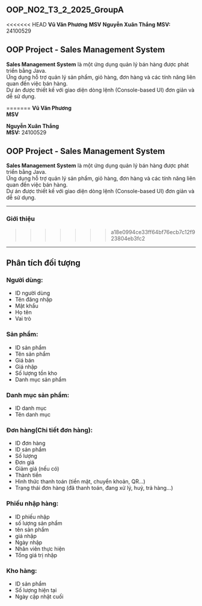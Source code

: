 ## OOP_NO2_T3_2_2025_GroupA
<<<<<<< HEAD
**Vũ Văn Phương**
**MSV**
**Nguyễn Xuân Thắng** 
**MSV:** 24100529

## OOP Project - Sales Management System
**Sales Management System** là một ứng dụng quản lý bán hàng được phát triển bằng Java.  
Ứng dụng hỗ trợ quản lý sản phẩm, giỏ hàng, đơn hàng và các tính năng liên quan đến việc bán hàng.  
Dự án được thiết kế với giao diện dòng lệnh (Console-based UI) đơn giản và dễ sử dụng.

=======
**Vũ Văn Phương**  
**MSV**

**Nguyễn Xuân Thắng**  
**MSV:** 24100529

## OOP Project - Sales Management System
**Sales Management System** là một ứng dụng quản lý bán hàng được phát triển bằng Java.  
Ứng dụng hỗ trợ quản lý sản phẩm, giỏ hàng, đơn hàng và các tính năng liên quan đến việc bán hàng.  
Dự án được thiết kế với giao diện dòng lệnh (Console-based UI) đơn giản và dễ sử dụng.

---
### Giới thiệu

>>>>>>> a18e0994ce33ff64bf76ecb7c12f923804eb3fc2
---
## Phân tích đối tượng
### Người dùng:
- ID người dùng
- Tên đăng nhập
- Mật khẩu
- Họ tên
- Vai trò

### Sản phẩm:
- ID sản phẩm
- Tên sản phẩm
- Giá bán
- Giá nhập
- Số lượng tồn kho
- Danh mục sản phẩm

### Danh mục sản phẩm:
- ID danh mục
- Tên danh mục

### Đơn hàng(Chi tiết đơn hàng):
- ID đơn hàng
- ID sản phẩm
- Số lượng
- Đơn giá
- Giảm giá (nếu có)
- Thành tiền
- Hình thức thanh toán (tiền mặt, chuyển khoản, QR...)
- Trạng thái đơn hàng (đã thanh toán, đang xử lý, huỷ, trả hàng…)

### Phiếu nhập hàng:
- ID phiếu nhập
- số lượng sản phẩm
- tên sản phẩm
- giá nhập
- Ngày nhập
- Nhân viên thực hiện
- Tổng giá trị nhập


### Kho hàng:
- ID sản phẩm
- Số lượng hiện tại
- Ngày cập nhật cuối
